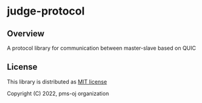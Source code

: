 # judge-protocol

## Overview

A protocol library for communication between master-slave based on QUIC

## License

This library is distributed as [MIT license](./LICENSE)

Copyright (C) 2022, pms-oj organization